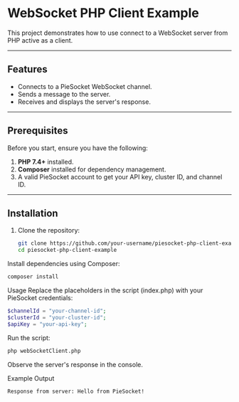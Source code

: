# WebSocket PHP Client Example

This project demonstrates how to use connect to a WebSocket server from PHP active as a client.

---

## Features

- Connects to a PieSocket WebSocket channel.
- Sends a message to the server.
- Receives and displays the server's response.

---

## Prerequisites

Before you start, ensure you have the following:

1. **PHP 7.4+** installed.
2. **Composer** installed for dependency management.
3. A valid PieSocket account to get your API key, cluster ID, and channel ID.

---

## Installation

1. Clone the repository:
   ```bash
   git clone https://github.com/your-username/piesocket-php-client-example.git
   cd piesocket-php-client-example
   
Install dependencies using Composer:
   ```bash
   composer install
   ```
Usage
Replace the placeholders in the script (index.php) with your PieSocket credentials:

```php
$channelId = "your-channel-id";
$clusterId = "your-cluster-id";
$apiKey = "your-api-key";
```
Run the script:
```bash
php webSocketClient.php
```
Observe the server's response in the console.

Example Output
```bash
Response from server: Hello from PieSocket!
